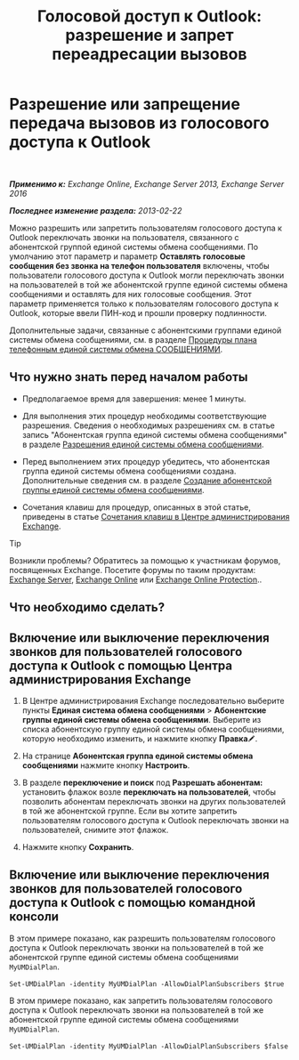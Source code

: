 ﻿---
title: 'Голосовой доступ к Outlook: разрешение и запрет переадресации вызовов'
TOCTitle: Разрешение или запрещение передача вызовов из голосового доступа к Outlook
ms:assetid: b80c57f1-394c-4608-8ad3-52a3e6d697db
ms:mtpsurl: https://technet.microsoft.com/ru-ru/library/Ee423554(v=EXCHG.150)
ms:contentKeyID: 52059194
ms.date: 05/22/2018
mtps_version: v=EXCHG.150
ms.translationtype: MT
---

# Разрешение или запрещение передача вызовов из голосового доступа к Outlook

 

_**Применимо к:** Exchange Online, Exchange Server 2013, Exchange Server 2016_

_**Последнее изменение раздела:** 2013-02-22_

Можно разрешить или запретить пользователям голосового доступа к Outlook переключать звонки на пользователя, связанного с абонентской группой единой системы обмена сообщениями. По умолчанию этот параметр и параметр **Оставлять голосовые сообщения без звонка на телефон пользователя** включены, чтобы пользователи голосового доступа к Outlook могли переключать звонки на пользователей в той же абонентской группе единой системы обмена сообщениями и оставлять для них голосовые сообщения. Этот параметр применяется только к пользователям голосового доступа к Outlook, которые ввели ПИН-код и прошли проверку подлинности.

Дополнительные задачи, связанные с абонентскими группами единой системы обмена сообщениями, см. в разделе [Процедуры плана телефонным единой системы обмена СООБЩЕНИЯМИ](um-dial-plan-procedures-exchange-2013-help.md).

## Что нужно знать перед началом работы

  - Предполагаемое время для завершения: менее 1 минуты.

  - Для выполнения этих процедур необходимы соответствующие разрешения. Сведения о необходимых разрешениях см. в статье запись "Абонентская группа единой системы обмена сообщениями" в разделе [Разрешения единой системы обмена сообщениями](unified-messaging-permissions-exchange-2013-help.md).

  - Перед выполнением этих процедур убедитесь, что абонентская группа единой системы обмена сообщениями создана. Дополнительные сведения см. в разделе [Создание абонентской группы единой системы обмена сообщениями](https://docs.microsoft.com/ru-ru/exchange/voice-mail-unified-messaging/connect-voice-mail-system/create-um-dial-plan).

  - Сочетания клавиш для процедур, описанных в этой статье, приведены в статье [Сочетания клавиш в Центре администрирования Exchange](keyboard-shortcuts-in-the-exchange-admin-center-exchange-online-protection-help.md).

> [!TIP]  
> Возникли проблемы? Обратитесь за помощью к участникам форумов, посвященных Exchange. Посетите форумы по таким продуктам: <a href="https://go.microsoft.com/fwlink/p/?linkid=60612">Exchange Server</a>, <a href="https://go.microsoft.com/fwlink/p/?linkid=267542">Exchange Online</a> или <a href="https://go.microsoft.com/fwlink/p/?linkid=285351">Exchange Online Protection</a>..


## Что необходимо сделать?

## Включение или выключение переключения звонков для пользователей голосового доступа к Outlook с помощью Центра администрирования Exchange

1.  В Центре администрирования Exchange последовательно выберите пункты **Единая система обмена сообщениями** \> **Абонентские группы единой системы обмена сообщениями**. Выберите из списка абонентскую группу единой системы обмена сообщениями, которую необходимо изменить, и нажмите кнопку **Правка**![Значок редактирования](images/Bb124582.6f53ccb2-1f13-4c02-bea0-30690e6ea71d(EXCHG.150).gif "Значок редактирования").

2.  На странице **Абонентская группа единой системы обмена сообщениями** нажмите кнопку **Настроить**.

3.  В разделе **переключение и поиск** под **Разрешать абонентам:**  установить флажок возле **переключать на пользователей**, чтобы позволить абонентам переключать звонки на других пользователей в той же абонентской группе. Если вы хотите запретить пользователям голосового доступа к Outlook переключать звонки на пользователей, снимите этот флажок.

4.  Нажмите кнопку **Сохранить**.

## Включение или выключение переключения звонков для пользователей голосового доступа к Outlook с помощью командной консоли

В этом примере показано, как разрешить пользователям голосового доступа к Outlook переключать звонки на пользователей в той же абонентской группе единой системы обмена сообщениями `MyUMDialPlan`.

    Set-UMDialPlan -identity MyUMDialPlan -AllowDialPlanSubscribers $true

В этом примере показано, как запретить пользователям голосового доступа к Outlook переключать звонки на пользователей в той же абонентской группе единой системы обмена сообщениями `MyUMDialPlan`.

    Set-UMDialPlan -identity MyUMDialPlan -AllowDialPlanSubscribers $false

